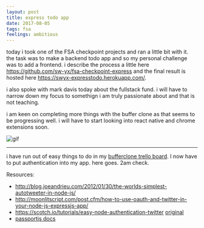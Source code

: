 ```yaml
---
layout: post
title: express todo app
date: 2017-08-05
tags: fsa
feelings: ambitious
---
```


today i took one of the FSA checkpoint projects and ran a little bit with it. the task was to make a backend todo app and so my personal challenge was to add a frontend. i describe the process a little here <https://github.com/sw-yx/fsa-checkpoint-express> and the final result is hosted here <https://swyx-expresstodo.herokuapp.com/>.

i also spoke with mark davis today about the fullstack fund. i will have to narrow down my focus to somethign i am truly passionate about and that is not teaching.

i am keen on completing more things with the buffer clone as that seems to be progressing well. i will have to start looking into react native and chrome extensions soon.


![gif](https://github.com/sw-yx/fsa-checkpoint-express/blob/master/expresstodo.gif?raw=true)

---

i have run out of easy things to do in my [bufferclone trello board](https://trello.com/b/QAeDHcjU/swyxio-bufferclone). I now have to put authentication into my app. here goes. 2am check.

Resources:
- <http://blog.joeandrieu.com/2012/01/30/the-worlds-simplest-autotweeter-in-node-js/>
- <http://moonlitscript.com/post.cfm/how-to-use-oauth-and-twitter-in-your-node-js-expressjs-app/>
- <https://scotch.io/tutorials/easy-node-authentication-twitter> [original](https://scotch.io/tutorials/easy-node-authentication-setup-and-local)
- [passportjs docs](http://passportjs.org/docs)
